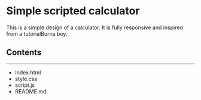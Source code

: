 # Simple scripted calculator

This is a simple design of a calculator. It is fully responsive and inspired from a tutorialBurna boy._

## Contents

---

- Index.html
- style.css
- script.js
- README.md
